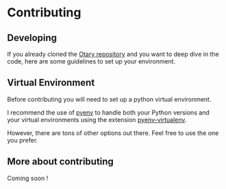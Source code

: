 # Contributing

## Developing

If you already cloned the [Otary repository](https://github.com/poupeaua/otary) and you want to deep dive in the code, here are some guidelines to set up your environment.

## Virtual Environment

Before contributing you will need to set up a python virtual environment.

I recommend the use of [pyenv](https://github.com/pyenv/pyenv) to handle both your Python versions and your virtual environments using the extension [pyenv-virtualenv](https://github.com/pyenv/pyenv-virtualenv).

However, there are tons of other options out there. Feel free to use the one you prefer.

## More about contributing

Coming soon !
